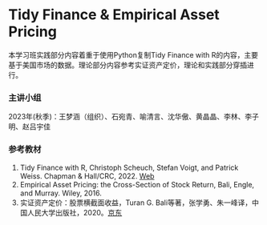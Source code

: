 # Tidy Finance & Empirical Asset Pricing

本学习班实践部分内容着重于使用Python复制Tidy Finance with R的内容，主要基于美国市场的数据。理论部分内容参考实证资产定价，理论和实践部分穿插进行。
### 主讲小组

2023年(秋季)：王梦涵（组织）、石宛青、喻清言、沈华傲、黄晶晶、李林、李子明、赵吕宇佳

### 参考教材

1. Tidy Finance with R, Christoph Scheuch, Stefan Voigt, and Patrick Weiss. Chapman & Hall/CRC, 2022. [Web](https://www.tidy-finance.org/index.html) 
2. Empirical Asset Pricing: the Cross-Section of Stock Return, Bali, Engle, and Murray. Wiley, 2016.
3. 实证资产定价：股票横截面收益，Turan G. Bali等著，张学勇、朱一峰译，中国人民大学出版社，2020。[京东](https://item.jd.com/12616137.html)
